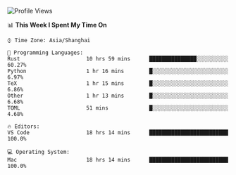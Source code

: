 <!--START_SECTION:waka-->
![Profile Views](http://img.shields.io/badge/Profile%20Views-32-blue)

📊 **This Week I Spent My Time On** 

```text
⌚︎ Time Zone: Asia/Shanghai

💬 Programming Languages: 
Rust                     10 hrs 59 mins      ███████████████░░░░░░░░░░   60.27% 
Python                   1 hr 16 mins        █░░░░░░░░░░░░░░░░░░░░░░░░   6.97% 
TeX                      1 hr 15 mins        █░░░░░░░░░░░░░░░░░░░░░░░░   6.86% 
Other                    1 hr 13 mins        █░░░░░░░░░░░░░░░░░░░░░░░░   6.68% 
TOML                     51 mins             █░░░░░░░░░░░░░░░░░░░░░░░░   4.68%

🔥 Editors: 
VS Code                  18 hrs 14 mins      █████████████████████████   100.0%

💻 Operating System: 
Mac                      18 hrs 14 mins      █████████████████████████   100.0%

```


<!--END_SECTION:waka-->
